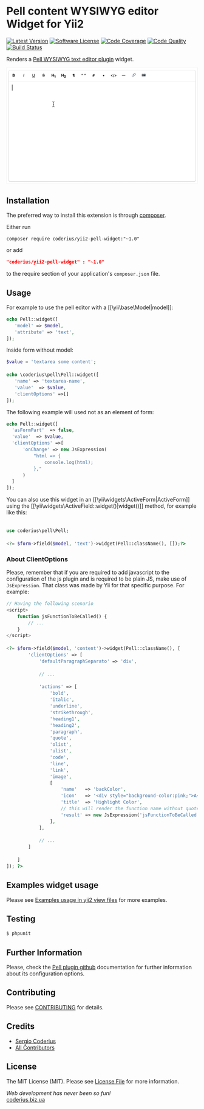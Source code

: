 Pell content WYSIWYG editor Widget for Yii2
===========================================

[![Latest Version](https://img.shields.io/github/tag/coderius/yii2-pell-widget.svg?style=flat-square&label=release)](https://github.com/coderius/yii2-pell-widget/releases)
[![Software License](https://img.shields.io/github/license/coderius/yii2-pell-widget)](LICENSE.md)
[![Code Coverage](https://scrutinizer-ci.com/g/coderius/yii2-pell-widget/badges/coverage.png?b=master)](https://scrutinizer-ci.com/g/coderius/yii2-pell-widget/?branch=master)
[![Code Quality](https://img.shields.io/scrutinizer/quality/g/coderius/yii2-pell-widget.svg?style=flat-square)](https://scrutinizer-ci.com/g/coderius/yii2-pell-widget/?branch=master)
[![Build Status](https://scrutinizer-ci.com/g/coderius/yii2-pell-widget/badges/build.png?b=master)](https://scrutinizer-ci.com/g/coderius/yii2-pell-widget/build-status/master)

Renders a [Pell WYSIWYG text editor plugin](https://github.com/jaredreich/pell) widget.

![Live demo](https://raw.githubusercontent.com/jaredreich/pell/master/demo.gif?raw=true "Demo")

## Installation

The preferred way to install this extension is through [composer](http://getcomposer.org/download/).

Either run

```
composer require coderius/yii2-pell-widget:"~1.0"
```
or add

```json
"coderius/yii2-pell-widget" : "~1.0"
```

to the require section of your application's `composer.json` file.

## Usage

For example to use the pell editor with a [[\yii\base\Model|model]]:

 ```php
echo Pell::widget([
    'model' => $model,
    'attribute' => 'text',
]);
  ```
 
Inside form without model:

 ```php
$value = 'textarea some content';

echo \coderius\pell\Pell::widget([
    'name' => 'textarea-name',
    'value'  => $value,
    'clientOptions' =>[]
]);
```

The following example will used not as an element of form:
 
  ```php
echo Pell::widget([
    'asFormPart'  => false,
    'value'  => $value,
    'clientOptions' =>[
        'onChange' => new JsExpression(
            "html => {
                console.log(html);
            },"
        )
    ]
]);
  ```
  
You can also use this widget in an [[\yii\widgets\ActiveForm|ActiveForm]] using the [[\yii\widgets\ActiveField::widget()|widget()]] method, for example like this:

```php

use coderius\pell\Pell;

<?= $form->field($model, 'text')->widget(Pell::className(), []);?>
```

### About ClientOptions 

Please, remember that if you are required to add javascript to the configuration of the js plugin and is required to be 
plain JS, make use of `JsExpression`. That class was made by Yii for that specific purpose. For example:
 
```php 
// Having the following scenario
<script> 
    function jsFunctionToBeCalled() {
        // ...
    }
</script>

<?= $form->field($model, 'content')->widget(Pell::className(), [
        'clientOptions' => [
            'defaultParagraphSeparato' => 'div',

            // ...

            'actions' => [
                'bold',
                'italic',
                'underline',
                'strikethrough',
                'heading1',
                'heading2',
                'paragraph',
                'quote',
                'olist',
                'ulist',
                'code',
                'line',
                'link',
                'image',
                [
                    'name'   => 'backColor',
                    'icon'   => '<div style="background-color:pink;">A</div>',
                    'title'  => 'Highlight Color',
                    // this will render the function name without quotes on the configuration options of the plugin
                    'result' => new JsExpression('jsFunctionToBeCalled')
                ],
            ],
            
            // ...
        ]
        
    ]
]); ?>
```

## Examples widget usage
Please see [Examples usage in yii2 view files](https://github.com/coderius/yii2-pell-widget/blob/master/examples/some-yii2-view.php) for more examples.

## Testing

``` bash
$ phpunit
```

## Further Information

Please, check the [Pell plugin github](https://github.com/jaredreich/pell) documentation for further 
information about its configuration options.

## Contributing

Please see [CONTRIBUTING](CONTRIBUTING.md) for details.

## Credits

- [Sergio Coderius](https://github.com/coderius)
- [All Contributors](../../contributors)

## License

The MIT License (MIT). Please see [License File](LICENSE.md) for more information.
 
<i>Web development has never been so fun!</i>  
[coderius.biz.ua](https://coderius.biz.ua)
